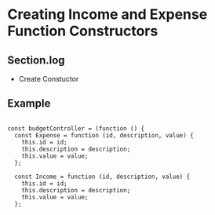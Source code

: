 # Creating Income and Expense Function Constructors

## Section.log

- Create Constuctor

## Example

<pre><code>
const budgetController = (function () {
  const Expense = function (id, description, value) {
    this.id = id;
    this.description = description;
    this.value = value;
  };

  const Income = function (id, description, value) {
    this.id = id;
    this.description = description;
    this.value = value;
  };
</code></pre>

